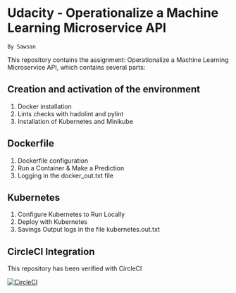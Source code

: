 # Udacity - Operationalize a Machine Learning Microservice API

    By Sawsan

This repository contains the assignment: Operationalize a Machine Learning Microservice API, which contains several parts:

## Creation and activation of the environment

 1. Docker installation
 3. Lints checks with hadolint and pylint
 4. Installation of Kubernetes and Minikube

## Dockerfile

 1. Dockerfile configuration 
 2. Run a Container & Make a Prediction 
 3. Logging in the docker_out.txt file

## Kubernetes

 1. Configure Kubernetes to Run Locally 
 2. Deploy with Kubernetes
 3. Savings Output logs in the file kubernetes.out.txt

## CircleCI Integration

This repository has been verified with CircleCI

[![CircleCI](https://circleci.com/gh/karimg75/Operationalize-a-Machine-Learning-Microservice-API.svg?style=svg)](https://circleci.com/gh/karimg75/Operationalize-a-Machine-Learning-Microservice-API)


